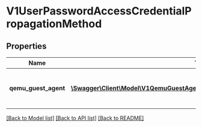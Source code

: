 # V1UserPasswordAccessCredentialPropagationMethod

## Properties
Name | Type | Description | Notes
------------ | ------------- | ------------- | -------------
**qemu_guest_agent** | [**\Swagger\Client\Model\V1QemuGuestAgentUserPasswordAccessCredentialPropagation**](V1QemuGuestAgentUserPasswordAccessCredentialPropagation.md) | QemuGuestAgentAccessCredentailPropagation means passwords are dynamically injected into the vm at runtime via the qemu guest agent. This feature requires the qemu guest agent to be running within the guest. | [optional] 

[[Back to Model list]](../README.md#documentation-for-models) [[Back to API list]](../README.md#documentation-for-api-endpoints) [[Back to README]](../README.md)


